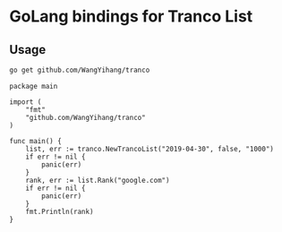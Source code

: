 # GoLang bindings for Tranco List

## Usage

```bash
go get github.com/WangYihang/tranco
```

```golang
package main

import (
	"fmt"
	"github.com/WangYihang/tranco"
)

func main() {
	list, err := tranco.NewTrancoList("2019-04-30", false, "1000")
	if err != nil {
		panic(err)
	}
	rank, err := list.Rank("google.com")
	if err != nil {
		panic(err)
	}
	fmt.Println(rank)
}
```
